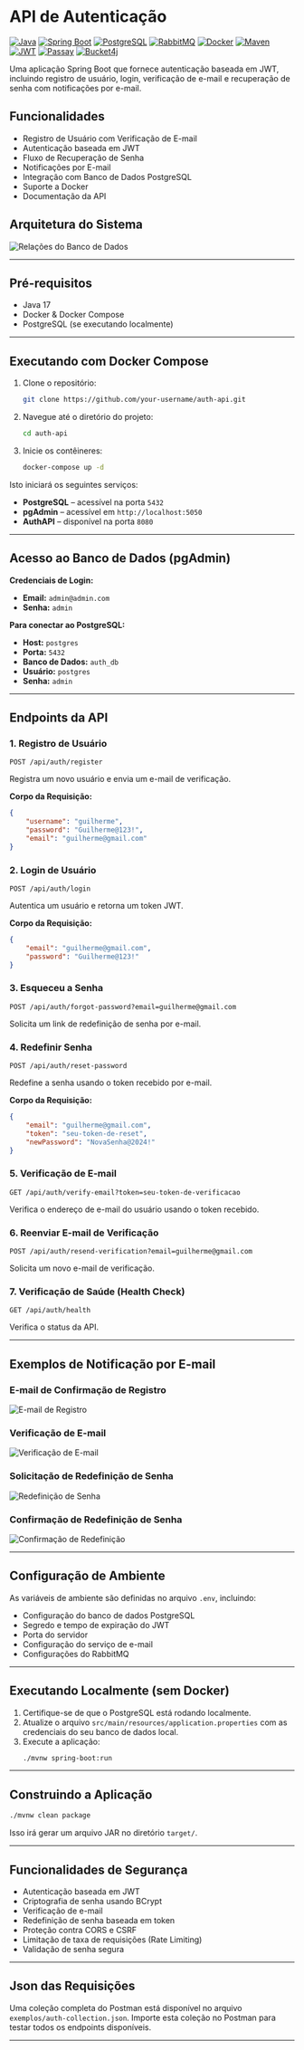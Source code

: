 # API de Autenticação

[![Java](https://img.shields.io/badge/Java-17-red?logo=java&logoColor=white)](https://www.oracle.com/java/)
[![Spring Boot](https://img.shields.io/badge/Spring%20Boot-3.4.4-brightgreen?logo=springboot)](https://spring.io/projects/spring-boot)
[![PostgreSQL](https://img.shields.io/badge/PostgreSQL-15.x-blue?logo=postgresql&logoColor=white)](https://www.postgresql.org/)
[![RabbitMQ](https://img.shields.io/badge/RabbitMQ-3.x-ff6600?logo=rabbitmq&logoColor=white)](https://www.rabbitmq.com/)
[![Docker](https://img.shields.io/badge/Docker-Compose-blue?logo=docker)](https://www.docker.com/)
[![Maven](https://img.shields.io/badge/Maven-3.9.x-orange?logo=apachemaven&logoColor=white)](https://maven.apache.org/)
[![JWT](https://img.shields.io/badge/JWT-io.jsonwebtoken-9900cc)](https://github.com/jwtk/jjwt)
[![Passay](https://img.shields.io/badge/Passay-password--validation-yellow)](https://www.passay.org/)
[![Bucket4j](https://img.shields.io/badge/Bucket4j-rate--limiting-blueviolet)](https://bucket4j.com/)

Uma aplicação Spring Boot que fornece autenticação baseada em JWT, incluindo registro de usuário, login, verificação de e-mail e recuperação de senha com notificações por e-mail.

## Funcionalidades

- Registro de Usuário com Verificação de E-mail
- Autenticação baseada em JWT
- Fluxo de Recuperação de Senha
- Notificações por E-mail
- Integração com Banco de Dados PostgreSQL
- Suporte a Docker
- Documentação da API

## Arquitetura do Sistema

![Relações do Banco de Dados](exemplos/sql-relations.png)

---

## Pré-requisitos

- Java 17
- Docker & Docker Compose
- PostgreSQL (se executando localmente)

---

## Executando com Docker Compose

1.  Clone o repositório:
    ```bash
    git clone https://github.com/your-username/auth-api.git
    ```
2.  Navegue até o diretório do projeto:
    ```bash
    cd auth-api
    ```
3.  Inicie os contêineres:
    ```bash
    docker-compose up -d
    ```

Isto iniciará os seguintes serviços:

-   **PostgreSQL** – acessível na porta `5432`
-   **pgAdmin** – acessível em `http://localhost:5050`
-   **AuthAPI** – disponível na porta `8080`

---

## Acesso ao Banco de Dados (pgAdmin)

**Credenciais de Login:**

-   **Email:** `admin@admin.com`
-   **Senha:** `admin`

**Para conectar ao PostgreSQL:**

-   **Host:** `postgres`
-   **Porta:** `5432`
-   **Banco de Dados:** `auth_db`
-   **Usuário:** `postgres`
-   **Senha:** `admin`

---

## Endpoints da API

### 1. Registro de Usuário

```http
POST /api/auth/register
```

Registra um novo usuário e envia um e-mail de verificação.

**Corpo da Requisição:**

```json
{
    "username": "guilherme",
    "password": "Guilherme@123!",
    "email": "guilherme@gmail.com"
}
```

### 2. Login de Usuário

```http
POST /api/auth/login
```

Autentica um usuário e retorna um token JWT.

**Corpo da Requisição:**

```json
{
    "email": "guilherme@gmail.com",
    "password": "Guilherme@123!"
}
```

### 3. Esqueceu a Senha

```http
POST /api/auth/forgot-password?email=guilherme@gmail.com
```

Solicita um link de redefinição de senha por e-mail.

### 4. Redefinir Senha

```http
POST /api/auth/reset-password
```

Redefine a senha usando o token recebido por e-mail.

**Corpo da Requisição:**

```json
{
    "email": "guilherme@gmail.com",
    "token": "seu-token-de-reset",
    "newPassword": "NovaSenha@2024!"
}
```

### 5. Verificação de E-mail

```http
GET /api/auth/verify-email?token=seu-token-de-verificacao
```

Verifica o endereço de e-mail do usuário usando o token recebido.

### 6. Reenviar E-mail de Verificação

```http
POST /api/auth/resend-verification?email=guilherme@gmail.com
```

Solicita um novo e-mail de verificação.

### 7. Verificação de Saúde (Health Check)

```http
GET /api/auth/health
```

Verifica o status da API.

---

## Exemplos de Notificação por E-mail

### E-mail de Confirmação de Registro

![E-mail de Registro](exemplos/img_1.png)

### Verificação de E-mail

![Verificação de E-mail](exemplos/img_2.png)

### Solicitação de Redefinição de Senha

![Redefinição de Senha](exemplos/img_3.png)

### Confirmação de Redefinição de Senha

![Confirmação de Redefinição](exemplos/img_4.png)

---

## Configuração de Ambiente

As variáveis de ambiente são definidas no arquivo `.env`, incluindo:

-   Configuração do banco de dados PostgreSQL
-   Segredo e tempo de expiração do JWT
-   Porta do servidor
-   Configuração do serviço de e-mail
-   Configurações do RabbitMQ

---

## Executando Localmente (sem Docker)

1.  Certifique-se de que o PostgreSQL está rodando localmente.
2.  Atualize o arquivo `src/main/resources/application.properties` com as credenciais do seu banco de dados local.
3.  Execute a aplicação:
    ```bash
    ./mvnw spring-boot:run
    ```

---

## Construindo a Aplicação

```bash
./mvnw clean package
```

Isso irá gerar um arquivo JAR no diretório `target/`.

---

## Funcionalidades de Segurança

-   Autenticação baseada em JWT
-   Criptografia de senha usando BCrypt
-   Verificação de e-mail
-   Redefinição de senha baseada em token
-   Proteção contra CORS e CSRF
-   Limitação de taxa de requisições (Rate Limiting)
-   Validação de senha segura

---

## Json das Requisições

Uma coleção completa do Postman está disponível no arquivo `exemplos/auth-collection.json`. Importe esta coleção no Postman para testar todos os endpoints disponíveis.

---
